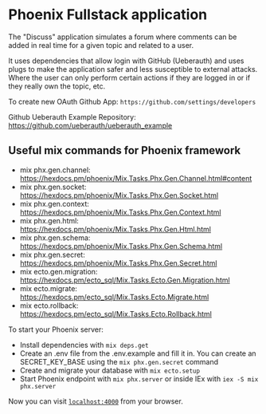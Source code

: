 # Phoenix Fullstack application

The "Discuss" application simulates a forum where comments can be added in real time for a given topic and related to a user.

It uses dependencies that allow login with GitHub (Ueberauth) and uses plugs to make the application safer and less susceptible to external attacks. Where the user can only perform certain actions if they are logged in or if they really own the topic, etc.

To create new OAuth Github App: `https://github.com/settings/developers`

Github Ueberauth Example Repository: https://github.com/ueberauth/ueberauth_example

## Useful mix commands for Phoenix framework

- mix phx.gen.channel: https://hexdocs.pm/phoenix/Mix.Tasks.Phx.Gen.Channel.html#content
- mix phx.gen.socket: https://hexdocs.pm/phoenix/Mix.Tasks.Phx.Gen.Socket.html
- mix phx.gen.context: https://hexdocs.pm/phoenix/Mix.Tasks.Phx.Gen.Context.html
- mix phx.gen.html: https://hexdocs.pm/phoenix/Mix.Tasks.Phx.Gen.Html.html
- mix phx.gen.schema: https://hexdocs.pm/phoenix/Mix.Tasks.Phx.Gen.Schema.html
- mix phx.gen.secret: https://hexdocs.pm/phoenix/Mix.Tasks.Phx.Gen.Secret.html
- mix ecto.gen.migration: https://hexdocs.pm/ecto_sql/Mix.Tasks.Ecto.Gen.Migration.html
- mix ecto.migrate: https://hexdocs.pm/ecto_sql/Mix.Tasks.Ecto.Migrate.html
- mix ecto.rollback: https://hexdocs.pm/ecto_sql/Mix.Tasks.Ecto.Rollback.html

To start your Phoenix server:

  * Install dependencies with `mix deps.get`
  * Create an .env file from the .env.example and fill it in. You can create an SECRET_KEY_BASE using the `mix phx.gen.secret` command
  * Create and migrate your database with `mix ecto.setup`
  * Start Phoenix endpoint with `mix phx.server` or inside IEx with `iex -S mix phx.server`

Now you can visit [`localhost:4000`](http://localhost:4000) from your browser.